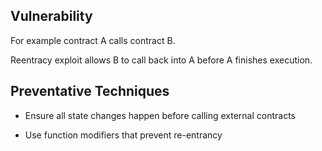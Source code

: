 ## Vulnerability

For example contract A calls contract B.

Reentracy exploit allows B to call back into A before A finishes execution.

## Preventative Techniques

- Ensure all state changes happen before calling external contracts

- Use function modifiers that prevent re-entrancy


